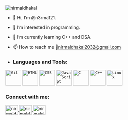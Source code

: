 <p align="left"> <img src="https://komarev.com/ghpvc/?username=n3rma121&label=Profile%20views&color=0e75b6&style=flat" alt="nirmaldhakal" /> </p>

- 👋 Hi, I’m @n3rma121.
- 👀 I’m interested in programming.
- 🌱 I’m currently learning C++ and DSA.
- 📫 How to reach me 📧nirmaldhakal2032@gmail.com

- <h3 align="left">Languages and Tools:</h3>
<div align="left">
	<code><img width="50" src="https://user-images.githubusercontent.com/25181517/192108372-f71d70ac-7ae6-4c0d-8395-51d8870c2ef0.png" alt="Git" title="Git"/></code>
	<code><img width="50" src="https://user-images.githubusercontent.com/25181517/192158954-f88b5814-d510-4564-b285-dff7d6400dad.png" alt="HTML" title="HTML"/></code>
	<code><img width="50" src="https://user-images.githubusercontent.com/25181517/183898674-75a4a1b1-f960-4ea9-abcb-637170a00a75.png" alt="CSS" title="CSS"/></code>
	<code><img width="50" src="https://user-images.githubusercontent.com/25181517/117447155-6a868a00-af3d-11eb-9cfe-245df15c9f3f.png" alt="JavaScript" title="JavaScript"/></code>
	<code><img width="50" src="https://user-images.githubusercontent.com/25181517/192106070-46255bcf-65e6-4c6b-a296-bf8d0d8fb2a7.png" alt="C" title="C"/></code>
	<code><img width="50" src="https://user-images.githubusercontent.com/25181517/192106073-90fffafe-3562-4ff9-a37e-c77a2da0ff58.png" alt="C++" title="C++"/></code>
	<code><img width="50" src="https://github.com/marwin1991/profile-technology-icons/assets/76662862/2481dc48-be6b-4ebb-9e8c-3b957efe69fa" alt="Linux" title="Linux"/></code>
</div>
<h3 align="left">Connect with me:</h3>
<p align="left">
  <a href="https://twitter.com/n3rmaldhakal" target="blank">
    <img
      align="center"
      src="https://raw.githubusercontent.com/rahuldkjain/github-profile-readme-generator/master/src/images/icons/Social/twitter.svg"
      alt="nirmaldhakal"
      height="30"
      width="40"
    />
  </a>
  <a href="https://linkedin.com/in/n3rmaldhakal" target="blank">
    <img
      align="center"
      src="https://raw.githubusercontent.com/rahuldkjain/github-profile-readme-generator/master/src/images/icons/Social/linked-in-alt.svg"
      alt="nirmaldhakal"
      height="30"
      width="40"
    />
  </a>

<a href="https://facebook.com/n3rmaldhakal" target="blank">
    <img
      align="center"
      src="https://raw.githubusercontent.com/rahuldkjain/github-profile-readme-generator/master/src/images/icons/Social/facebook.svg"
      alt="nirmaldhakal"
      height="30"
      width="40"
    />
  </a>
  </p>
